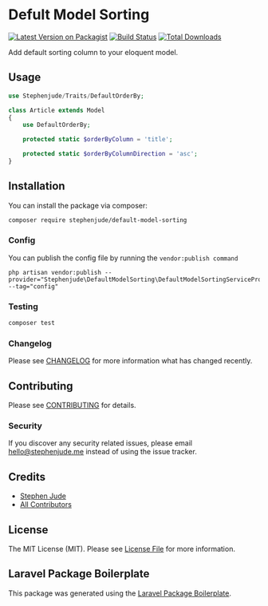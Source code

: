 # Defult Model Sorting

[![Latest Version on Packagist](https://img.shields.io/packagist/v/stephenjude/default-model-sorting.svg?style=flat-square)](https://packagist.org/packages/stephenjude/default-model-sorting)
[![Build Status](https://img.shields.io/travis/stephenjude/default-model-sorting/master.svg?style=flat-square)](https://travis-ci.org/stephenjude/default-model-sorting)
[![Total Downloads](https://img.shields.io/packagist/dt/stephenjude/default-model-sorting.svg?style=flat-square)](https://packagist.org/packages/stephenjude/default-model-sorting)

Add default sorting column to your eloquent model.

## Usage

``` php
use Stephenjude/Traits/DefaultOrderBy;

class Article extends Model
{
    use DefaultOrderBy;

    protected static $orderByColumn = 'title';

    protected static $orderByColumnDirection = 'asc';
}
```

## Installation

You can install the package via composer:

```bash
composer require stephenjude/default-model-sorting
```

### Config
You can publish the config file by running the `vendor:publish command`

```
php artisan vendor:publish --provider="Stephenjude\DefaultModelSorting\DefaultModelSortingServiceProvider" --tag="config"
```

### Testing

``` bash
composer test
```

### Changelog

Please see [CHANGELOG](CHANGELOG.md) for more information what has changed recently.

## Contributing

Please see [CONTRIBUTING](CONTRIBUTING.md) for details.

### Security

If you discover any security related issues, please email hello@stephenjude.me instead of using the issue tracker.

## Credits

- [Stephen Jude](https://github.com/stephenjude)
- [All Contributors](../../contributors)

## License

The MIT License (MIT). Please see [License File](LICENSE.md) for more information.

## Laravel Package Boilerplate

This package was generated using the [Laravel Package Boilerplate](https://laravelpackageboilerplate.com).
